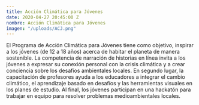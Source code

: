 ```yaml
---
title: Acción Climática para Jóvenes
date: 2020-04-27 20:45:00 Z
nombre: Acción Climática para Jóvenes
imagen: "/uploads/ACJ.png"
---
```


El Programa de Acción Climática para Jóvenes tiene como objetivo, inspirar a los jóvenes (de 12 a 18 años) acerca de habitar el planeta de manera sostenible. La competencia de narración de historias en línea invita a los jóvenes a expresar su conexión personal con la crisis climática y a crear conciencia sobre los desafíos ambientales locales. En segundo lugar, la capacitación de profesores ayuda a los educadores a integrar el cambio climático, el aprendizaje basado en desafíos y las herramientas visuales en los planes de estudio. Al final, los jóvenes participan en una hackatón para trabajar en equipo para resolver problemas medioambientales locales.